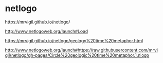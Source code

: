 # netlogo

https://mrvigil.github.io/netlogo/

http://www.netlogoweb.org/launch#Load


https://mrvigil.github.io/netlogo/geology%20time%20metaphor.html


http://www.netlogoweb.org/launch#https://raw.githubusercontent.com/mrvigil/netlogo/gh-pages/Circle%20geologic%20time%20metaphor.1.nlogo
